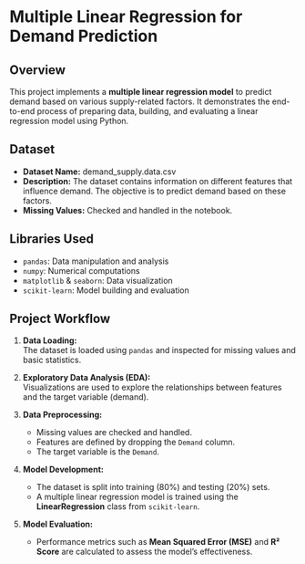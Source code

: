 # Multiple Linear Regression for Demand Prediction

## Overview

This project implements a **multiple linear regression model** to predict demand based on various supply-related factors. It demonstrates the end-to-end process of preparing data, building, and evaluating a linear regression model using Python.

## Dataset
- **Dataset Name:** demand_supply.data.csv  
- **Description:** The dataset contains information on different features that influence demand. The objective is to predict demand based on these factors.
- **Missing Values:** Checked and handled in the notebook.

## Libraries Used
- `pandas`: Data manipulation and analysis
- `numpy`: Numerical computations
- `matplotlib` & `seaborn`: Data visualization
- `scikit-learn`: Model building and evaluation

## Project Workflow

1. **Data Loading:**  
   The dataset is loaded using `pandas` and inspected for missing values and basic statistics.

2. **Exploratory Data Analysis (EDA):**  
   Visualizations are used to explore the relationships between features and the target variable (demand).

3. **Data Preprocessing:**  
   - Missing values are checked and handled.
   - Features are defined by dropping the `Demand` column.
   - The target variable is the `Demand`.

4. **Model Development:**  
   - The dataset is split into training (80%) and testing (20%) sets.
   - A multiple linear regression model is trained using the **LinearRegression** class from `scikit-learn`.

5. **Model Evaluation:**  
   - Performance metrics such as **Mean Squared Error (MSE)** and **R² Score** are calculated to assess the model’s effectiveness.

